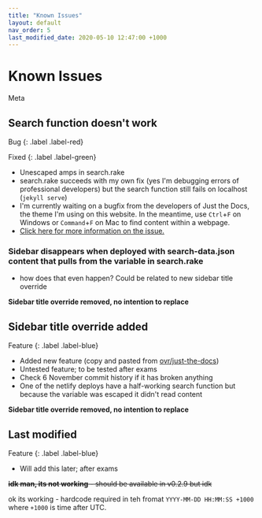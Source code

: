 ```yaml
---
title: "Known Issues"
layout: default
nav_order: 5
last_modified_date: 2020-05-10 12:47:00 +1000
---
```


# Known Issues

<label class="label label-yellow">Meta</label>



## Search function doesn't work

Bug
{: .label .label-red}

Fixed
{: .label .label-green}


- Unescaped amps in search.rake
- search.rake succeeds with my own fix (yes I'm debugging errors of professional developers) but the search function still fails on localhost (`jekyll serve`)
- I'm currently waiting on a bugfix from the developers of Just the Docs, the theme I'm using on this website. In the meantime, use `Ctrl`+`F` on Windows or `Command`+`F` on Mac to find content within a webpage.
- [Click here for more information on the issue.](https://github.com/pmarsceill/just-the-docs/pull/218)

### Sidebar disappears when deployed with search-data.json content that pulls from the variable in search.rake

- how does that even happen? Could be related to new sidebar title override

**Sidebar title override removed, no intention to replace**

## Sidebar title override added

Feature
{: .label .label-blue}

- Added new feature (copy and pasted from [ovr/just-the-docs](https://github.com/ovr/just-the-docs/blob/d45890e2b5d594bf2ba24c03f44e5f4dd6d9a76e/_includes/nav.html))
- Untested feature; to be tested after exams
- Check 6 November commit history if it has broken anything
- One of the netlify deploys have a half-working search function but because the variable was escaped it didn't read content

**Sidebar title override removed, no intention to replace**

## Last modified

Feature
{: .label .label-blue}

- Will add this later; after exams

~~**idk man, its not working** - should be available in v0.2.9 but idk~~

ok its working - hardcode required in teh fromat `YYYY-MM-DD HH:MM:SS +1000` where `+1000` is time after UTC.
